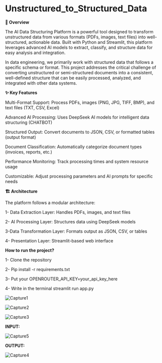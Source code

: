 # Unstructured_to_Structured_Data

**🚀 Overview**

The AI Data Structuring Platform is a powerful tool designed to transform unstructured data from various formats (PDFs, images, text files) into well-structured, actionable data. Built with Python and Streamlit, this platform leverages advanced AI models to extract, classify, and structure data for easy analysis and integration.

In data engineering, we primarily work with structured data that follows a specific schema or format. This project addresses the critical challenge of converting unstructured or semi-structured documents into a consistent, well-defined structure that can be easily processed, analyzed, and integrated with other data systems.

**✨ Key Features**

Multi-Format Support: Process PDFs, images (PNG, JPG, TIFF, BMP), and text files (TXT, CSV, Excel)

Advanced AI Processing: Uses DeepSeek AI models for intelligent data structuring (CHATBOT)

Structured Output: Convert documents to JSON, CSV, or formatted tables (output format)

Document Classification: Automatically categorize document types (invoices, reports, etc.)

Performance Monitoring: Track processing times and system resource usage

Customizable: Adjust processing parameters and AI prompts for specific needs

**🏗️ Architecture**

The platform follows a modular architecture:

1- Data Extraction Layer: Handles PDFs, images, and text files

2- AI Processing Layer: Structures data using DeepSeek models 

3-Data Transformation Layer: Formats output as JSON, CSV, or tables

4- Presentation Layer: Streamlit-based web interface

**How to run the project?**

1- Clone the repository 

2- Pip install -r requirements.txt

3- Put your OPENROUTER_API_KEY=your_api_key_here

4- Write in the terminal streamlit run app.py


![Capture1](https://github.com/user-attachments/assets/1d6b0020-7461-49b1-8c34-e791fc67cf8d)


![Capture2](https://github.com/user-attachments/assets/f92c11b7-d328-45a3-8c68-db667346b8ec)


![Capture3](https://github.com/user-attachments/assets/db628d75-9ec7-4dbe-aa80-2dec0e505d22)

**INPUT:**

![Capture5](https://github.com/user-attachments/assets/e072b69a-d58c-40a3-ba54-754dc8750fc6)

**OUTPUT:**

![Capture4](https://github.com/user-attachments/assets/98067ab5-09ae-42fd-93e0-336bb627ce0e)


